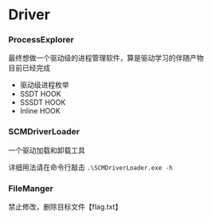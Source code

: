 # Driver

### ProcessExplorer

最终想做一个驱动级的进程管理软件，算是驱动学习的伴随产物<br/>
目前已经完成
- 驱动级进程枚举
- SSDT HOOK
- SSSDT HOOK
- Inline HOOK


### SCMDriverLoader

一个驱动加载和卸载工具

详细用法请在命令行敲击
`.\SCMDriverLoader.exe -h`

### FileManger

禁止修改，删除目标文件【flag.txt】